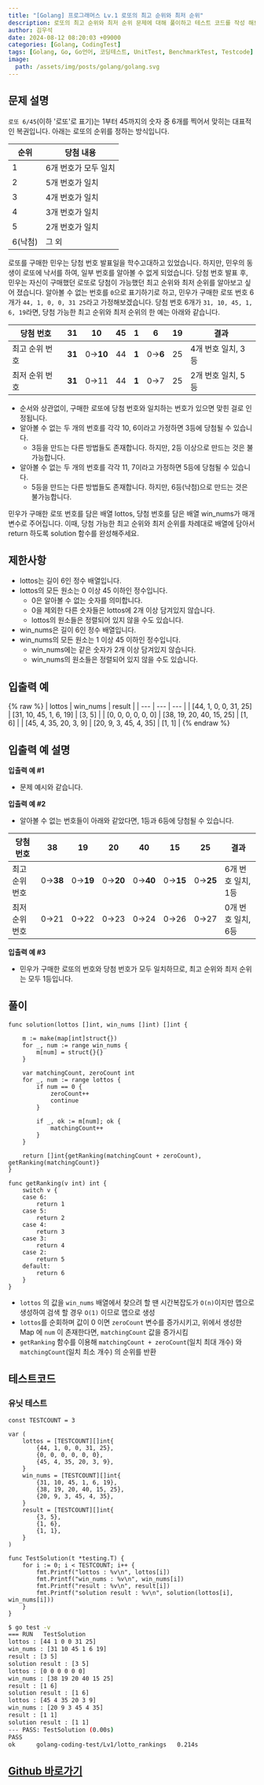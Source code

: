 ```yaml
---
title: "[Golang] 프로그래머스 Lv.1 로또의 최고 순위와 최저 순위"
description: 로또의 최고 순위와 최저 순위 문제에 대해 풀이하고 테스트 코드를 작성 해보겠습니다.
author: 김우석
date: 2024-08-12 08:20:03 +09000
categories: [Golang, CodingTest]
tags: [Golang, Go, Go언어, 코딩테스트, UnitTest, BenchmarkTest, Testcode]
image:
  path: /assets/img/posts/golang/golang.svg
---
```


## 문제 설명
`로또 6/45`(이하 '로또'로 표기)는 1부터 45까지의 숫자 중 6개를 찍어서 맞히는 대표적인 복권입니다. 아래는 로또의 순위를 정하는 방식입니다. 

| 순위 | 당첨 내용 |
| --- | --- |
| 1 | 6개 번호가 모두 일치 |
| 2 | 5개 번호가 일치 |
| 3 | 4개 번호가 일치 |
| 4 | 3개 번호가 일치 |
| 5 | 2개 번호가 일치 |
| 6(낙첨) | 그 외 |

로또를 구매한 민우는 당첨 번호 발표일을 학수고대하고 있었습니다. 하지만, 민우의 동생이 로또에 낙서를 하여, 일부 번호를 알아볼 수 없게 되었습니다. 당첨 번호 발표 후, 민우는 자신이 구매했던 로또로 당첨이 가능했던 최고 순위와 최저 순위를 알아보고 싶어 졌습니다.
알아볼 수 없는 번호를 `0`으로 표기하기로 하고, 민우가 구매한 로또 번호 6개가 `44, 1, 0, 0, 31 25`라고 가정해보겠습니다. 당첨 번호 6개가 `31, 10, 45, 1, 6, 19`라면, 당첨 가능한 최고 순위와 최저 순위의 한 예는 아래와 같습니다.

| 당첨 번호 | 31 | 10 | 45 | 1 | 6 | 19 | 결과 |
| --- | --- | --- | --- | --- | --- | --- | --- |
| 최고 순위 번호 | **31** | 0→**10** | 44 | **1** | 0→**6** | 25 | 4개 번호 일치, 3등 |
| 최저 순위 번호 | **31** | 0→11 | 44 | **1** | 0→7 | 25 | 2개 번호 일치, 5등 |

- 순서와 상관없이, 구매한 로또에 당첨 번호와 일치하는 번호가 있으면 맞힌 걸로 인정됩니다.
- 알아볼 수 없는 두 개의 번호를 각각 10, 6이라고 가정하면 3등에 당첨될 수 있습니다.
	- 3등을 만드는 다른 방법들도 존재합니다. 하지만, 2등 이상으로 만드는 것은 불가능합니다.
- 알아볼 수 없는 두 개의 번호를 각각 11, 7이라고 가정하면 5등에 당첨될 수 있습니다.
	- 5등을 만드는 다른 방법들도 존재합니다. 하지만, 6등(낙첨)으로 만드는 것은 불가능합니다.

민우가 구매한 로또 번호를 담은 배열 lottos, 당첨 번호를 담은 배열 win_nums가 매개변수로 주어집니다. 이때, 당첨 가능한 최고 순위와 최저 순위를 차례대로 배열에 담아서 return 하도록 solution 함수를 완성해주세요.

## 제한사항
- lottos는 길이 6인 정수 배열입니다.
- lottos의 모든 원소는 0 이상 45 이하인 정수입니다.
	- 0은 알아볼 수 없는 숫자를 의미합니다.
	- 0을 제외한 다른 숫자들은 lottos에 2개 이상 담겨있지 않습니다.
	- lottos의 원소들은 정렬되어 있지 않을 수도 있습니다.
- win_nums은 길이 6인 정수 배열입니다.
- win_nums의 모든 원소는 1 이상 45 이하인 정수입니다.
	- win_nums에는 같은 숫자가 2개 이상 담겨있지 않습니다.
	- win_nums의 원소들은 정렬되어 있지 않을 수도 있습니다.


## 입출력 예
{% raw %}
| lottos | win\_nums | result |
| --- | --- | --- |
| \[44, 1, 0, 0, 31, 25\] | \[31, 10, 45, 1, 6, 19\] | \[3, 5\] |
| \[0, 0, 0, 0, 0, 0\] | \[38, 19, 20, 40, 15, 25\] | \[1, 6\] |
| \[45, 4, 35, 20, 3, 9\] | \[20, 9, 3, 45, 4, 35\] | \[1, 1\] |
{% endraw %}


## 입출력 예 설명
**입출력 예 #1**

- 문제 예시와 같습니다.


**입출력 예 #2**

- 알아볼 수 없는 번호들이 아래와 같았다면, 1등과 6등에 당첨될 수 있습니다.

| 당첨 번호 | 38 | 19 | 20 | 40 | 15 | 25 | 결과 |
| --- | --- | --- | --- | --- | --- | --- | --- |
| 최고 순위 번호 | 0→**38** | 0→**19** | 0→**20** | 0→**40** | 0→**15** | 0→**25** | 6개 번호 일치, 1등 |
| 최저 순위 번호 | 0→21 | 0→22 | 0→23 | 0→24 | 0→26 | 0→27 | 0개 번호 일치, 6등 |


**입출력 예 #3**

- 민우가 구매한 로또의 번호와 당첨 번호가 모두 일치하므로, 최고 순위와 최저 순위는 모두 1등입니다.


## 풀이 
```golang
func solution(lottos []int, win_nums []int) []int {

	m := make(map[int]struct{})
	for _, num := range win_nums {
		m[num] = struct{}{}
	}

	var matchingCount, zeroCount int
	for _, num := range lottos {
		if num == 0 {
			zeroCount++
			continue
		}

		if _, ok := m[num]; ok {
			matchingCount++
		}
	}

	return []int{getRanking(matchingCount + zeroCount), getRanking(matchingCount)}
}

func getRanking(v int) int {
	switch v {
	case 6:
		return 1
	case 5:
		return 2
	case 4:
		return 3
	case 3:
		return 4
	case 2:
		return 5
	default:
		return 6
	}
}
```

- `lottos` 의 값을 `win_nums` 배열에서 찾으려 할 땐 시간복잡도가 `O(n)`이지만 맵으로 생성하여 검색 할 경우 `O(1)` 이므로 맵으로 생성
- `lottos`를 순회하며 값이 0 이면 `zeroCount` 변수를 증가시키고, 위에서 생성한 Map 에 `num` 이 존재한다면, `matchingCount` 값을 증가시킴
- `getRanking` 함수를 이용해 `matchingCount + zeroCount`(일치 최대 개수) 와 `matchingCount`(일치 최소 개수) 의 순위를 반환


## 테스트코드
### 유닛 테스트
```golang
const TESTCOUNT = 3

var (
	lottos = [TESTCOUNT][]int{
		{44, 1, 0, 0, 31, 25},
		{0, 0, 0, 0, 0, 0},
		{45, 4, 35, 20, 3, 9},
	}
	win_nums = [TESTCOUNT][]int{
		{31, 10, 45, 1, 6, 19},
		{38, 19, 20, 40, 15, 25},
		{20, 9, 3, 45, 4, 35},
	}
	result = [TESTCOUNT][]int{
		{3, 5},
		{1, 6},
		{1, 1},
	}
)

func TestSolution(t *testing.T) {
	for i := 0; i < TESTCOUNT; i++ {
		fmt.Printf("lottos : %v\n", lottos[i])
		fmt.Printf("win_nums : %v\n", win_nums[i])
		fmt.Printf("result : %v\n", result[i])
		fmt.Printf("solution result : %v\n", solution(lottos[i], win_nums[i]))
	}
}
```

```bash
$ go test -v
=== RUN   TestSolution
lottos : [44 1 0 0 31 25]
win_nums : [31 10 45 1 6 19]
result : [3 5]
solution result : [3 5]
lottos : [0 0 0 0 0 0]
win_nums : [38 19 20 40 15 25]
result : [1 6]
solution result : [1 6]
lottos : [45 4 35 20 3 9]
win_nums : [20 9 3 45 4 35]
result : [1 1]
solution result : [1 1]
--- PASS: TestSolution (0.00s)
PASS
ok      golang-coding-test/Lv1/lotto_rankings   0.214s
```

## [Github 바로가기](https://github.com/kr-goos/golang-coding-test/tree/master/Lv1/lotto_rankings)
